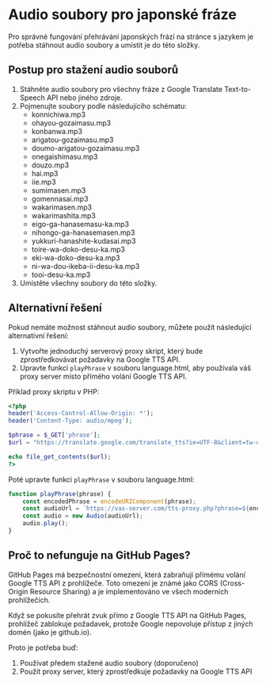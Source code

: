 # Audio soubory pro japonské fráze

Pro správné fungování přehrávání japonských frází na stránce s jazykem je potřeba stáhnout audio soubory a umístit je do této složky.

## Postup pro stažení audio souborů

1. Stáhněte audio soubory pro všechny fráze z Google Translate Text-to-Speech API nebo jiného zdroje.
2. Pojmenujte soubory podle následujícího schématu:
   - konnichiwa.mp3
   - ohayou-gozaimasu.mp3
   - konbanwa.mp3
   - arigatou-gozaimasu.mp3
   - doumo-arigatou-gozaimasu.mp3
   - onegaishimasu.mp3
   - douzo.mp3
   - hai.mp3
   - iie.mp3
   - sumimasen.mp3
   - gomennasai.mp3
   - wakarimasen.mp3
   - wakarimashita.mp3
   - eigo-ga-hanasemasu-ka.mp3
   - nihongo-ga-hanasemasen.mp3
   - yukkuri-hanashite-kudasai.mp3
   - toire-wa-doko-desu-ka.mp3
   - eki-wa-doko-desu-ka.mp3
   - ni-wa-dou-ikeba-ii-desu-ka.mp3
   - tooi-desu-ka.mp3
3. Umístěte všechny soubory do této složky.

## Alternativní řešení

Pokud nemáte možnost stáhnout audio soubory, můžete použít následující alternativní řešení:

1. Vytvořte jednoduchý serverový proxy skript, který bude zprostředkovávat požadavky na Google TTS API.
2. Upravte funkci `playPhrase` v souboru language.html, aby používala váš proxy server místo přímého volání Google TTS API.

Příklad proxy skriptu v PHP:

```php
<?php
header('Access-Control-Allow-Origin: *');
header('Content-Type: audio/mpeg');

$phrase = $_GET['phrase'];
$url = "https://translate.google.com/translate_tts?ie=UTF-8&client=tw-ob&tl=ja&q=" . urlencode($phrase);

echo file_get_contents($url);
?>
```

Poté upravte funkci `playPhrase` v souboru language.html:

```javascript
function playPhrase(phrase) {
    const encodedPhrase = encodeURIComponent(phrase);
    const audioUrl = `https://vas-server.com/tts-proxy.php?phrase=${encodedPhrase}`;
    const audio = new Audio(audioUrl);
    audio.play();
}
```

## Proč to nefunguje na GitHub Pages?

GitHub Pages má bezpečnostní omezení, která zabraňují přímému volání Google TTS API z prohlížeče. Toto omezení je známé jako CORS (Cross-Origin Resource Sharing) a je implementováno ve všech moderních prohlížečích.

Když se pokusíte přehrát zvuk přímo z Google TTS API na GitHub Pages, prohlížeč zablokuje požadavek, protože Google nepovoluje přístup z jiných domén (jako je github.io).

Proto je potřeba buď:
1. Používat předem stažené audio soubory (doporučeno)
2. Použít proxy server, který zprostředkuje požadavky na Google TTS API
